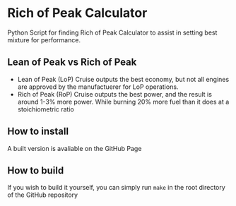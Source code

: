 # Rich of Peak Calculator

Python Script for finding Rich of Peak Calculator to assist in setting best mixture for performance.

## Lean of Peak vs Rich of Peak
 - Lean of Peak (LoP) Cruise outputs the best economy, but not all engines are approved by the manufactuerer for LoP operations.
 - Rich of Peak (RoP) Cruise outputs the best power, and the result is around 1-3% more power. While burning 20% more fuel than it does at a stoichiometric ratio

## How to install
A built version is avaliable on the GitHub Page

## How to build
If you wish to build it yourself, you can simply run `make` in the root directory of the GitHub repository